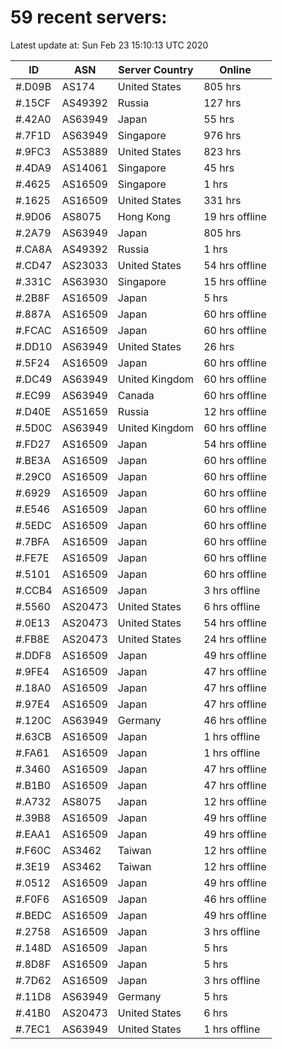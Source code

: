 # 59 recent servers:

Latest update at: Sun Feb 23 15:10:13 UTC 2020

| ID | ASN | Server Country | Online |
| -- | --- | -------------- | ------ |
| #.D09B | AS174 | United States | 805 hrs |
| #.15CF | AS49392 | Russia | 127 hrs |
| #.42A0 | AS63949 | Japan | 55 hrs |
| #.7F1D | AS63949 | Singapore | 976 hrs |
| #.9FC3 | AS53889 | United States | 823 hrs |
| #.4DA9 | AS14061 | Singapore | 45 hrs |
| #.4625 | AS16509 | Singapore | 1 hrs |
| #.1625 | AS16509 | United States | 331 hrs |
| #.9D06 | AS8075 | Hong Kong | 19 hrs offline |
| #.2A79 | AS63949 | Japan | 805 hrs |
| #.CA8A | AS49392 | Russia | 1 hrs |
| #.CD47 | AS23033 | United States | 54 hrs offline |
| #.331C | AS63930 | Singapore | 15 hrs offline |
| #.2B8F | AS16509 | Japan | 5 hrs |
| #.887A | AS16509 | Japan | 60 hrs offline |
| #.FCAC | AS16509 | Japan | 60 hrs offline |
| #.DD10 | AS63949 | United States | 26 hrs |
| #.5F24 | AS16509 | Japan | 60 hrs offline |
| #.DC49 | AS63949 | United Kingdom | 60 hrs offline |
| #.EC99 | AS63949 | Canada | 60 hrs offline |
| #.D40E | AS51659 | Russia | 12 hrs offline |
| #.5D0C | AS63949 | United Kingdom | 60 hrs offline |
| #.FD27 | AS16509 | Japan | 54 hrs offline |
| #.BE3A | AS16509 | Japan | 60 hrs offline |
| #.29C0 | AS16509 | Japan | 60 hrs offline |
| #.6929 | AS16509 | Japan | 60 hrs offline |
| #.E546 | AS16509 | Japan | 60 hrs offline |
| #.5EDC | AS16509 | Japan | 60 hrs offline |
| #.7BFA | AS16509 | Japan | 60 hrs offline |
| #.FE7E | AS16509 | Japan | 60 hrs offline |
| #.5101 | AS16509 | Japan | 60 hrs offline |
| #.CCB4 | AS16509 | Japan | 3 hrs offline |
| #.5560 | AS20473 | United States | 6 hrs offline |
| #.0E13 | AS20473 | United States | 54 hrs offline |
| #.FB8E | AS20473 | United States | 24 hrs offline |
| #.DDF8 | AS16509 | Japan | 49 hrs offline |
| #.9FE4 | AS16509 | Japan | 47 hrs offline |
| #.18A0 | AS16509 | Japan | 47 hrs offline |
| #.97E4 | AS16509 | Japan | 47 hrs offline |
| #.120C | AS63949 | Germany | 46 hrs offline |
| #.63CB | AS16509 | Japan | 1 hrs offline |
| #.FA61 | AS16509 | Japan | 1 hrs offline |
| #.3460 | AS16509 | Japan | 47 hrs offline |
| #.B1B0 | AS16509 | Japan | 47 hrs offline |
| #.A732 | AS8075 | Japan | 12 hrs offline |
| #.39B8 | AS16509 | Japan | 49 hrs offline |
| #.EAA1 | AS16509 | Japan | 49 hrs offline |
| #.F60C | AS3462 | Taiwan | 12 hrs offline |
| #.3E19 | AS3462 | Taiwan | 12 hrs offline |
| #.0512 | AS16509 | Japan | 49 hrs offline |
| #.F0F6 | AS16509 | Japan | 46 hrs offline |
| #.BEDC | AS16509 | Japan | 49 hrs offline |
| #.2758 | AS16509 | Japan | 3 hrs offline |
| #.148D | AS16509 | Japan | 5 hrs |
| #.8D8F | AS16509 | Japan | 5 hrs |
| #.7D62 | AS16509 | Japan | 3 hrs offline |
| #.11D8 | AS63949 | Germany | 5 hrs |
| #.41B0 | AS20473 | United States | 6 hrs |
| #.7EC1 | AS63949 | United States | 1 hrs offline |

